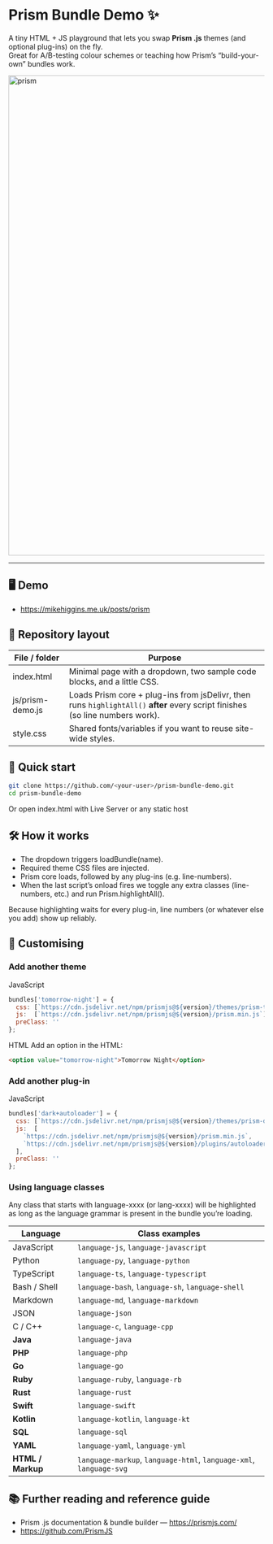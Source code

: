 # Prism Bundle Demo ✨

A tiny HTML + JS playground that lets you swap **Prism .js** themes (and optional plug-ins) on the fly.  
Great for A/B-testing colour schemes or teaching how Prism’s “build-your-own” bundles work.

<img width="945" alt="prism" src="https://github.com/user-attachments/assets/9f40cdc3-88f6-4bea-9f9b-2132f7f175fa" />

---

## 🖥️ Demo

- https://mikehiggins.me.uk/posts/prism

## 📂 Repository layout

| File / folder      | Purpose |
|--------------------|---------|
| index.html         | Minimal page with a dropdown, two sample code blocks, and a little CSS. |
| js/prism-demo.js   | Loads Prism core + plug-ins from jsDelivr, then runs `highlightAll()` **after** every script finishes (so line numbers work). |
| style.css          | Shared fonts/variables if you want to reuse site-wide styles. |

## 🚀 Quick start

```bash
git clone https://github.com/<your-user>/prism-bundle-demo.git
cd prism-bundle-demo
```

Or open index.html with Live Server or any static host

## 🛠️ How it works

- The dropdown triggers loadBundle(name).
- Required theme CSS files are injected.
- Prism core loads, followed by any plug-ins (e.g. line-numbers).
- When the last script’s onload fires we toggle any extra classes (line-numbers, etc.) and run Prism.highlightAll().

Because highlighting waits for every plug-in, line numbers (or whatever else you add) show up reliably.

## 🎨 Customising

### Add another theme

JavaScript
```JavaScript
bundles['tomorrow-night'] = {
  css: [`https://cdn.jsdelivr.net/npm/prismjs@${version}/themes/prism-tomorrow.min.css`],
  js:  [`https://cdn.jsdelivr.net/npm/prismjs@${version}/prism.min.js`],
  preClass: ''
};
```

HTML
Add an option in the HTML:
```HTML
<option value="tomorrow-night">Tomorrow Night</option>
```

### Add another plug-in

JavaScript
```JavaScript
bundles['dark+autoloader'] = {
  css: [`https://cdn.jsdelivr.net/npm/prismjs@${version}/themes/prism-dark.css`],
  js:  [
    `https://cdn.jsdelivr.net/npm/prismjs@${version}/prism.min.js`,
    `https://cdn.jsdelivr.net/npm/prismjs@${version}/plugins/autoloader/prism-autoloader.min.js`
  ],
  preClass: ''
};
```
### Using language classes

Any class that starts with language-xxxx (or lang-xxxx) will be highlighted as long as the language grammar is present in the bundle you’re loading.

| Language        | Class examples                                   |
|-----------------|--------------------------------------------------|
| JavaScript      | `language-js`, `language-javascript`             |
| Python          | `language-py`, `language-python`                 |
| TypeScript      | `language-ts`, `language-typescript`             |
| Bash / Shell    | `language-bash`, `language-sh`, `language-shell` |
| Markdown        | `language-md`, `language-markdown`               |
| JSON            | `language-json`                                  |
| C / C++         | `language-c`, `language-cpp`                     |
| **Java**        | `language-java`                                  |
| **PHP**         | `language-php`                                   |
| **Go**          | `language-go`                                    |
| **Ruby**        | `language-ruby`, `language-rb`                   |
| **Rust**        | `language-rust`                                  |
| **Swift**       | `language-swift`                                 |
| **Kotlin**      | `language-kotlin`, `language-kt`                 |
| **SQL**         | `language-sql`                                   |
| **YAML**        | `language-yaml`, `language-yml`                  |
| **HTML / Markup** | `language-markup`, `language-html`, `language-xml`, `language-svg` |

## 📚 Further reading and reference guide

- Prism .js documentation & bundle builder — https://prismjs.com/
- https://github.com/PrismJS






